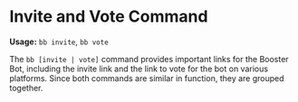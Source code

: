 # Invite and Vote Command

**Usage:** `bb invite`, `bb vote`

The `bb [invite | vote]` command provides important links for the Booster Bot, including the invite link and the link to vote for the bot on various platforms. Since both commands are similar in function, they are grouped together.
